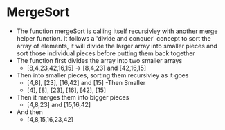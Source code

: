 # MergeSort

- The function mergeSort is calling itself recursivley with another merge helper function. It follows a 'divide and conquer' concept to sort the array of elements, it will divide the larger array into smaller pieces and sort those individual pieces before putting them back together
- The function first divides the array into two smaller arrays
    - [8,4,23,42,16,15] -> [8,4,23] and [42,16,15]
- Then into smaller pieces, sorting them recursivley as it goes
    - [4,8], [23], [16,42] and [15]
-Then Smaller
    - [4], [8], [23], [16], [42], [15]
- Then it merges them into bigger pieces
    - [4,8,23] and [15,16,42]
- And then
    - [4,8,15,16,23,42]
